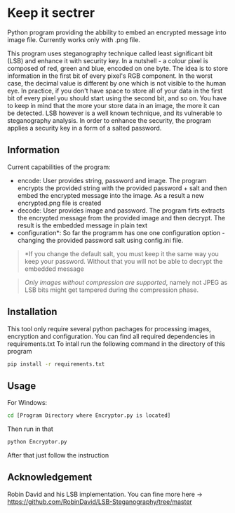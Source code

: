 Keep it sectrer
=================

Python program providing the abbility to embed an encrypted message into image file. Currently works only with .png file.

This program uses steganography technique called least significant bit (LSB) and enhance it with security key. In a nutshell - a colour pixel is composed of red, green and blue, encoded on one byte. The idea is to store information in the first bit of every pixel's RGB component. In the worst case, the decimal value is different by one which is not visible to the human eye. In practice, if you don't have space to store all of your data in the first bit of every pixel you should start using the second bit, and so on. You have to keep in mind that the more your store data in an image, the more it can be detected. LSB however is a well known technique, and its vulnerable to steganography analysis. In order to enhance the security, the program applies a security key in a form of a salted password.


Information
-----------
Current capabilities of the program:

* encode: User provides string, password and image. The program encrypts the provided string with the provided password + salt and then embed the encrypted message into the image. As a result a new encrypted.png file is created
* decode: User provides image and password. The program firts extracts the encrypted message from the provided image and then decrypt. The result is the embedded message in plain text
* configuration*: So far the programm has one one configuration option - changing the provided password salt using config.ini file.
  
> *If you change the default salt, you must keep it the same way you keep your password. Without that you will not be able to decrypt the embedded message

> *Only images without compression are supported*, namely not JPEG as LSB bits might get tampered during the compression phase.

Installation
------------

This tool only require several python pachages for processing images, encryption and configuration. You can find all required dependencies in requirements.txt
To intall run the following command in the directory of this program

```bash
pip install -r requirements.txt
```

Usage
------------
For Windows:
    
```bash
cd [Program Directory where Encryptor.py is located] 
```
Then run in that 
```bash
python Encryptor.py
```
After that just follow the instruction

Acknowledgement
------------
Robin David and his LSB implementation. You can fine more here -> https://github.com/RobinDavid/LSB-Steganography/tree/master

